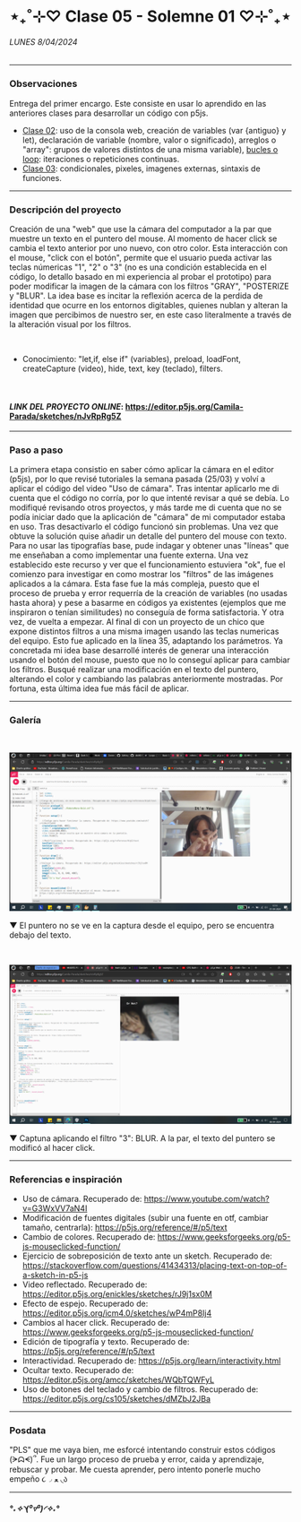 # ⋆₊˚⊹♡ Clase 05 - Solemne 01 ♡⊹˚₊⋆
###### _LUNES 8/04/2024_

***
 
### Observaciones

<!---Recordar para programar "md" (markdown): 
- https://github.com/adam-p/markdown-here/wiki/Markdown-Cheatsheet 
- https://www.markdownguide.org/basic-syntax/--->
Entrega del primer encargo. Este consiste en usar lo aprendido en las anteriores clases para desarrollar un código con p5js.

- [Clase 02](https://github.com/disenoUDP/dis9034-2024-1/tree/main/clases/clase-02): uso de la consola web, creación de variables (var {antiguo} y let), declaración de variable (nombre, valor o significado), arreglos o "array": grupos de valores distintos de una misma variable), [bucles o loop](https://developer.mozilla.org/en-US/docs/Web/JavaScript/Guide/Loops_and_iteration): iteraciones o repeticiones continuas.
- [Clase 03](https://github.com/disenoUDP/dis9034-2024-1/tree/main/clases/clase-03): condicionales, pixeles, imagenes externas, sintaxis de funciones.

***
 
### Descripción del proyecto
Creación de una "web" que use la cámara del computador a la par que muestre un texto en el puntero del mouse. Al momento de hacer click se cambia el texto anterior por uno nuevo, con otro color. Esta interacción con el mouse, "click con el botón", permite que el usuario pueda activar las teclas númericas "1", "2" o "3" (no es una condición establecida en el código, lo detallo basado en mi experiencia al probar el prototipo) para poder modificar la imagen de la cámara con los filtros "GRAY", "POSTERIZE y "BLUR". La idea base es incitar la reflexión acerca de la perdida de identidad que ocurre en los entornos digitables, quienes nublan y alteran la imagen que percibimos de nuestro ser, en este caso literalmente a través de la alteración visual por los filtros.

<br>

- Conocimiento: "let,if, else if" (variables), preload, loadFont, createCapture (video), hide, text, key (teclado), filters.

<br>

#### *LINK DEL PROYECTO ONLINE*: https://editor.p5js.org/Camila-Parada/sketches/nJvRpRg5Z 

***

### Paso a paso

La primera etapa consistio en saber cómo aplicar la cámara en el editor (p5js), por lo que revisé tutoriales la semana pasada (25/03) y volví a aplicar el código del video "Uso de cámara". Tras intentar aplicarlo me di cuenta que el código no corría, por lo que intenté revisar a qué se debía. Lo modifiqué revisando otros proyectos, y más tarde me di cuenta que no se podía iniciar dado que la aplicación de "cámara" de mi computador estaba en uso. Tras desactivarlo el código funcionó sin problemas. Una vez que obtuve la solución quise añadir un detalle del puntero del mouse con texto. Para no usar las tipografías base, pude indagar y obtener unas "líneas" que me enseñaban a como implementar una fuente externa. Una vez establecido este recurso y ver que el funcionamiento estuviera "ok", fue el comienzo para investigar en como mostrar los "filtros" de las imágenes aplicados a la cámara. Esta fase fue la más compleja, puesto que el proceso de prueba y error requerría de la creación de variables (no usadas hasta ahora) y pese a basarme en códigos ya existentes (ejemplos que me inspiraron o tenían similitudes) no conseguía de forma satisfactoria. Y otra vez, de vuelta a empezar. Al final di con un proyecto de un chico que expone distintos filtros a una misma imagen usando las teclas numericas del equipo. Esto fue aplicado en la línea 35, adaptando los parámetros. Ya concretada mi idea base desarrollé interés de generar una interacción usando el botón del mouse, puesto que no lo conseguí aplicar para cambiar los filtros. Busqué realizar una modificación en el texto del puntero, alterando el color y cambiando las palabras anteriormente mostradas. Por fortuna, esta última idea fue más fácil de aplicar.

***

### Galería
<br>

![primera etapa - resultado](./images/primera.etapa-resultado.png)

▼ El puntero no se ve en la captura desde el equipo, pero se encuentra debajo del texto.

<br>

![segunda etapa - resultado final](./images/segunda.etapa-resultado.final.png)

▼ Captuna aplicando el filtro "3": BLUR. A la par, el texto del puntero se modificó al hacer click.

***

### Referencias e inspiración

- Uso de cámara. Recuperado de: https://www.youtube.com/watch?v=G3WxVV7aN4I
- Modificación de fuentes digitales (subir una fuente en otf, cambiar tamaño, centrarla): https://p5js.org/reference/#/p5/text
- Cambio de colores. Recuperado de: https://www.geeksforgeeks.org/p5-js-mouseclicked-function/
- Ejercicio de sobreposición de texto ante un sketch. Recuperado de: https://stackoverflow.com/questions/41434313/placing-text-on-top-of-a-sketch-in-p5-js
- Video reflectado. Recuperado de: https://editor.p5js.org/enickles/sketches/rJ9j1sx0M
- Efecto de espejo. Recuperado de: https://editor.p5js.org/icm4.0/sketches/wP4mP8Ij4
- Cambios al hacer click. Recuperado de: https://www.geeksforgeeks.org/p5-js-mouseclicked-function/
- Edición de tipografía y texto. Recuperado de: https://p5js.org/reference/#/p5/text
- Interactividad. Recuperado de: https://p5js.org/learn/interactivity.html
- Ocultar texto. Recuperado de: https://editor.p5js.org/amcc/sketches/WQbTQWFyL
- Uso de botones del teclado y cambio de filtros. Recuperado de: https://editor.p5js.org/cs105/sketches/dMZbJ2JBa

***
### Posdata

"PLS" que me vaya bien, me esforcé intentando construir estos códigos (ᗒᗣᗕ)՞. Fue un largo proceso de prueba y error, caida y aprendizaje, rebuscar y probar.
Me cuesta aprender, pero intento ponerle mucho empeño ૮◞ ﻌ ◟ა

***
 ##### *°˖✧◝(⁰▿⁰)◜✧˖°*
